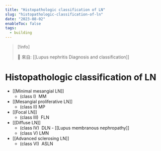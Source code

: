 ```yaml
---
title: "Histopathologic classification of LN"
slug: "histopathologic-classification-of-ln"
date: "2023-08-02"
enableToc: false
tags:
  - building
---
```


> [!info]
>
> 🌱 來自: [[Lupus nephritis Diagnosis and classification]]

# Histopathologic classification of LN

- [[Minimal mesangial LN]]
  - (class I)  MM
- [[Mesangial proliferative LN]]
  - (class II) MP
- [[Focal LN]]
  - (class III)  FLN
- [[Diffuse LN]]
  - (class IV)  DLN
    - [[Lupus membranous nephropathy]]
  - (class V) LMN
- [[Advanced sclerosing LN]]
  - (class VI)  ASLN
